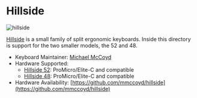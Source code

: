 # Hillside

![hillside](https://imgur.com/4POduewh.png)

[Hillside](https://github.com/mmccoyd/hillside)
 is a small family of split ergonomic keyboards.
Inside this directory is support for the two smaller models, 
  the 52 and 48.

* Keyboard Maintainer: [Michael McCoyd](https://github.com/mmccoyd)
* Hardware Supported:
    * [Hillside 52](https://github.com/qmk/qmk_firmware/blob/master/keyboards/handwired/hillside/52): ProMicro/Elite-C and compatible
    * [Hillside 48](https://github.com/qmk/qmk_firmware/blob/master/keyboards/handwired/hillside/48): ProMicro/Elite-C and compatible
* Hardware Availability: [https://github.com/mmccoyd/hillside](https://github.com/mmccoyd/hillside)
